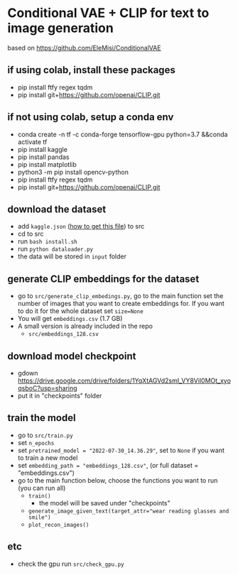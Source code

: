 # Conditional VAE + CLIP for text to image generation

based on https://github.com/EleMisi/ConditionalVAE


## if using colab, install these packages

- pip install ftfy regex tqdm
- pip install git+https://github.com/openai/CLIP.git


## if not using colab, setup a conda env

- conda create -n tf -c conda-forge tensorflow-gpu python=3.7 &&conda activate tf
- pip install kaggle
- pip install pandas
- pip install matplotlib
- python3 -m pip install opencv-python
- pip install ftfy regex tqdm
- pip install git+https://github.com/openai/CLIP.git


## download the dataset
- add `kaggle.json` ([how to get this file](https://www.kaggle.com/general/156610)) to src
- cd to src
- run `bash install.sh`
- run `python dataloader.py`
- the data will be stored in `input` folder

## generate CLIP embeddings for the dataset

- go to `src/generate_clip_embedings.py`, go to the main function set the number of images that you 
want to create embeddings for. If you want to do it for the whole dataset set `size=None`
- You will get `embeddings.csv` (1.7 GB)
- A small version is already included in the repo
  - `src/embeddings_128.csv`

## download model checkpoint

- gdown https://drive.google.com/drive/folders/1YqXtAGVd2smI_VY8Vil0MOt_xyoqsboC?usp=sharing
- put it in "checkpoints" folder


## train the model
- go to `src/train.py`
- set `n_epochs`
- set `pretrained_model = "2022-07-30_14.36.29"`, set to `None` if you want to train a new model
- set `embedding_path = "embeddings_128.csv"`, (or full dataset = "embeddings.csv")
- go to the main function below, choose the functions you want to run (you can run all)
  - `train()`
    - the model will be saved under "checkpoints"
  - `generate_image_given_text(target_attr="wear reading glasses and smile")`
  - `plot_recon_images()`


## etc
- check the gpu run `src/check_gpu.py`
